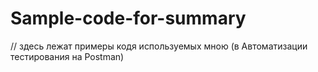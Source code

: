 # Sample-code-for-summary
// здесь лежат примеры кодя используемых мною (в Автоматизации тестирования на Postman)
